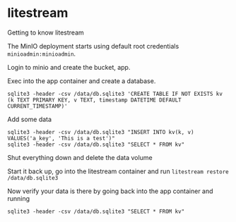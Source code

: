 # litestream
Getting to know litestream

The MinIO deployment starts using default root credentials `minioadmin:minioadmin`.

Login to minio and create the bucket, app.

Exec into the app container and create a database.
```
sqlite3 -header -csv /data/db.sqlite3 'CREATE TABLE IF NOT EXISTS kv (k TEXT PRIMARY KEY, v TEXT, timestamp DATETIME DEFAULT CURRENT_TIMESTAMP)'
```

Add some data
```
sqlite3 -header -csv /data/db.sqlite3 "INSERT INTO kv(k, v) VALUES('a_key', 'This is a test')"
sqlite3 -header -csv /data/db.sqlite3 "SELECT * FROM kv"
```

Shut everything down and delete the data volume

Start it back up, go into the litestream container and run `litestream restore /data/db.sqlite3`

Now verify your data is there by going back into the app container and running

```
sqlite3 -header -csv /data/db.sqlite3 "SELECT * FROM kv"
```
